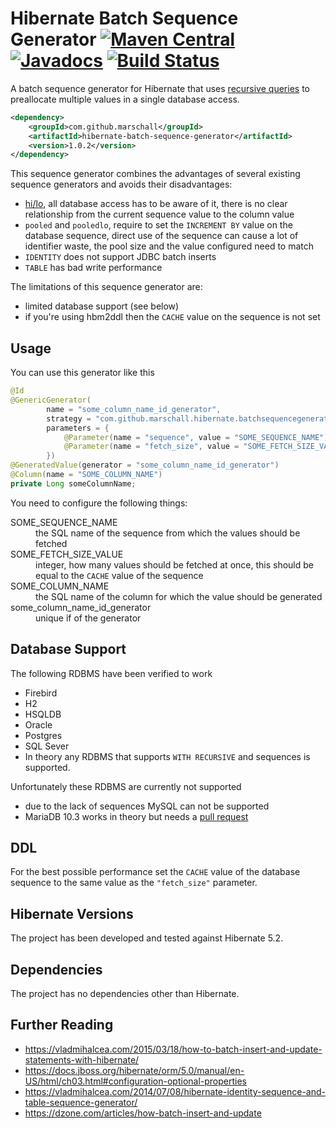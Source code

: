 Hibernate Batch Sequence Generator [![Maven Central](https://maven-badges.herokuapp.com/maven-central/com.github.marschall/hibernate-batch-sequence-generator/badge.svg)](https://maven-badges.herokuapp.com/maven-central/com.github.marschall/hibernate-batch-sequence-generator) [![Javadocs](https://www.javadoc.io/badge/com.github.marschall/hibernate-batch-sequence-generator.svg)](https://www.javadoc.io/doc/com.github.marschall/hibernate-batch-sequence-generator)  [![Build Status](https://travis-ci.org/marschall/hibernate-batch-sequence-generator.svg?branch=master)](https://travis-ci.org/marschall/hibernate-batch-sequence-generator)
==================================

A batch sequence generator for Hibernate that uses [recursive queries](https://en.wikipedia.org/wiki/Hierarchical_and_recursive_queries_in_SQL) to preallocate multiple values in a single database access.


```xml
<dependency>
    <groupId>com.github.marschall</groupId>
    <artifactId>hibernate-batch-sequence-generator</artifactId>
    <version>1.0.2</version>
</dependency>
```

This sequence generator combines the advantages of several existing sequence generators and avoids their disadvantages:

- [hi/lo](https://vladmihalcea.com/2014/06/23/the-hilo-algorithm/), all database access has to be aware of it, there is no clear relationship from the current sequence value to the column value
- `pooled` and `pooledlo`, require to set the `INCREMENT BY` value on the database sequence, direct use of the sequence can cause a lot of identifier waste, the pool size and the value configured need to match
- `IDENTITY` does not support JDBC batch inserts
- `TABLE` has bad write performance

The limitations of this sequence generator are:

- limited database support (see below)
- if you're using hbm2ddl then the `CACHE` value on the sequence is not set

Usage
-----

You can use this generator like this

```java
@Id
@GenericGenerator(
        name = "some_column_name_id_generator",
        strategy = "com.github.marschall.hibernate.batchsequencegenerator.BatchSequenceGenerator",
        parameters = {
            @Parameter(name = "sequence", value = "SOME_SEQUENCE_NAME"),
            @Parameter(name = "fetch_size", value = "SOME_FETCH_SIZE_VALUE")
        })
@GeneratedValue(generator = "some_column_name_id_generator")
@Column(name = "SOME_COLUMN_NAME")
private Long someColumnName;
```

You need to configure the following things:

<dl>
<dt>SOME_SEQUENCE_NAME</dt>
<dd>the SQL name of the sequence from which the values should be fetched</dd>
<dt>SOME_FETCH_SIZE_VALUE</dt>
<dd>integer, how many values should be fetched at once, this should be equal to the <code>CACHE</code> value of the sequence</dd>
<dt>SOME_COLUMN_NAME</dt>
<dd>the SQL name of the column for which the value should be generated</dd>
<dt>some_column_name_id_generator</dt>
<dd>unique if of the generator</dd>
</dl>


Database Support
----------------

The following RDBMS have been verified to work

- Firebird
- H2
- HSQLDB
- Oracle
- Postgres
- SQL Sever
- In theory any RDBMS that supports `WITH RECURSIVE` and sequences is supported.

Unfortunately these RDBMS are currently not supported

- due to the lack of sequences MySQL can not be supported
- MariaDB 10.3 works in theory but needs a [pull request](https://github.com/hibernate/hibernate-orm/pull/1930)

DDL
---

For the best possible performance set the `CACHE` value of the database sequence to the same value as the `"fetch_size"` parameter.

Hibernate Versions
------------------

The project has been developed and tested against Hibernate 5.2.

Dependencies
------------

The project has no dependencies other than Hibernate.

Further Reading
---------------

- https://vladmihalcea.com/2015/03/18/how-to-batch-insert-and-update-statements-with-hibernate/
- https://docs.jboss.org/hibernate/orm/5.0/manual/en-US/html/ch03.html#configuration-optional-properties
- https://vladmihalcea.com/2014/07/08/hibernate-identity-sequence-and-table-sequence-generator/
- https://dzone.com/articles/how-batch-insert-and-update
